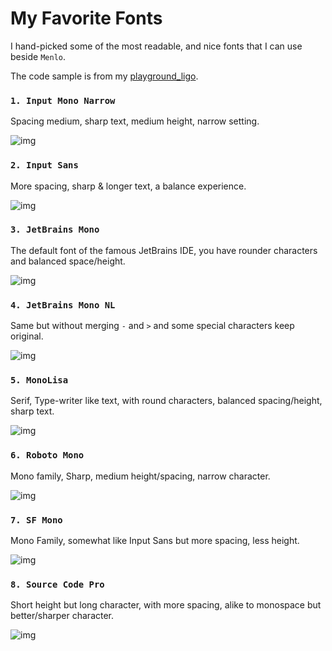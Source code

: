 # My Favorite Fonts
I hand-picked some of the most readable, and nice fonts that I can use beside `Menlo`.

The code sample is from my [playground_ligo](https://github.com/thetrung/playground-ligo).


### `1. Input Mono Narrow`
Spacing medium, sharp text, medium height, narrow setting.

![img](https://github.com/thetrung/fonts/blob/main/screenshots/InputMonoNarrow.png)

### `2. Input Sans`
More spacing, sharp & longer text, a balance experience.

![img](https://github.com/thetrung/fonts/blob/main/screenshots/InputSans.png)

### `3. JetBrains Mono`
The default font of the famous JetBrains IDE, 
you have rounder characters and balanced space/height.

![img](https://github.com/thetrung/fonts/blob/main/screenshots/JetBrainsMono.png)

### `4. JetBrains Mono NL`
Same but without merging `-` and `>` and some special characters keep original.

![img](https://github.com/thetrung/fonts/blob/main/screenshots/JetBrainsMonoNL.png)

### `5. MonoLisa`
Serif, Type-writer like text, with round characters, balanced spacing/height, sharp text.

![img](https://github.com/thetrung/fonts/blob/main/screenshots/MonoLisa.png)

### `6. Roboto Mono`
Mono family, Sharp, medium height/spacing, narrow character.

![img](https://github.com/thetrung/fonts/blob/main/screenshots/RobotoMono.png)

### `7. SF Mono`
Mono Family, somewhat like Input Sans but more spacing, less height.

![img](https://github.com/thetrung/fonts/blob/main/screenshots/SFMono.png)

### `8. Source Code Pro`
Short height but long character, with more spacing, alike to monospace but better/sharper character.

![img](https://github.com/thetrung/fonts/blob/main/screenshots/SourceCodePro.png)
